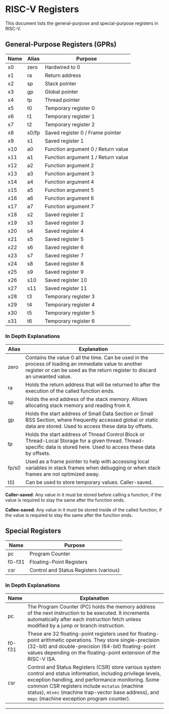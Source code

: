 # RISC-V Registers

This document lists the general-purpose and special-purpose registers in RISC-V.

## General-Purpose Registers (GPRs)
| Name  | Alias | Purpose |
|-------|-------|---------|
| x0    | zero  | Hardwired to 0 |
| x1    | ra    | Return address |
| x2    | sp    | Stack pointer |
| x3    | gp    | Global pointer |
| x4    | tp    | Thread pointer |
| x5    | t0    | Temporary register 0 |
| x6    | t1    | Temporary register 1 |
| x7    | t2    | Temporary register 2 |
| x8    | s0/fp | Saved register 0 / Frame pointer |
| x9    | s1    | Saved register 1 |
| x10   | a0    | Function argument 0 / Return value |
| x11   | a1    | Function argument 1 / Return value |
| x12   | a2    | Function argument 2 |
| x13   | a3    | Function argument 3 |
| x14   | a4    | Function argument 4 |
| x15   | a5    | Function argument 5 |
| x16   | a6    | Function argument 6 |
| x17   | a7    | Function argument 7 |
| x18   | s2    | Saved register 2 |
| x19   | s3    | Saved register 3 |
| x20   | s4    | Saved register 4 |
| x21   | s5    | Saved register 5 |
| x22   | s6    | Saved register 6 |
| x23   | s7    | Saved register 7 |
| x24   | s8    | Saved register 8 |
| x25   | s9    | Saved register 9 |
| x26   | s10   | Saved register 10 |
| x27   | s11   | Saved register 11 |
| x28   | t3    | Temporary register 3 |
| x29   | t4    | Temporary register 4 |
| x30   | t5    | Temporary register 5 |
| x31   | t6    | Temporary register 6 |

### In Depth Explanations
| Alias | Explanation |
|-------|------------|
| zero  | Contains the value 0 all the time. Can be used in the process of loading an immediate value to another register or can be used as the return register to discard an unwanted value. |
| ra    | Holds the return address that will be returned to after the execution of the called function ends. |
| sp    | Holds the end address of the stack memory. Allows allocating stack memory and reading from it. |
| gp    | Holds the start address of Small Data Section or Small BSS Section, where frequently accessed global or static data are stored. Used to access these data by offsets. |
| tp    | Holds the start address of Thread Control Block or Thread-Local Storage for a given thread. Thread-specific data is stored here. Used to access these data by offsets. |
| fp/s0 | Used as a frame pointer to help with accessing local variables in stack frames when debugging or when stack frames are not optimized away. |
| t(i)  | Can be used to store temporary values. Caller-saved. |

**Caller-saved**: Any value in it must be stored before calling a function, if the value is required to stay the same after the function ends.

**Callee-saved**: Any value in it must be stored inside of the called function, if the value is required to stay the same after the function ends.

## Special Registers
| Name  | Purpose |
|-------|---------|
| pc    | Program Counter |
| f0-f31 | Floating-Point Registers |
| csr   | Control and Status Registers (various) |

### In Depth Explanations
| Name  | Explanation |
|-------|------------|
| pc    | The Program Counter (PC) holds the memory address of the next instruction to be executed. It increments automatically after each instruction fetch unless modified by a jump or branch instruction. |
| f0-f31 | These are 32 floating-point registers used for floating-point arithmetic operations. They store single-precision (32-bit) and double-precision (64-bit) floating-point values depending on the floating-point extension of the RISC-V ISA. |
| csr   | Control and Status Registers (CSR) store various system control and status information, including privilege levels, exception handling, and performance monitoring. Some common CSR registers include `mstatus` (machine status), `mtvec` (machine trap-vector base address), and `mepc` (machine exception program counter). |

---

